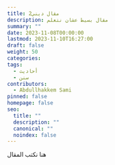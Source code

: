 ```yaml
---
title: 2مقال ديني
description: مقال بسيط عشان نتعلم
summary: ""
date: 2023-11-08T00:00:00
lastmod: 2023-11-10T16:27:00
draft: false
weight: 50
categories: 
tags:
  - أحاديث
  - سنن
contributors:
  - Abdullhakkem Sami
pinned: false
homepage: false
seo:
  title: ""
  description: ""
  canonical: ""
  noindex: false
---
```


هنا نكتب المقال



